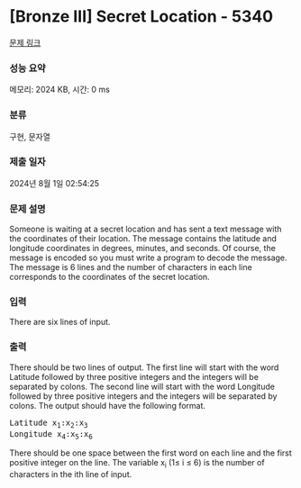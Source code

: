 # [Bronze III] Secret Location - 5340 

[문제 링크](https://www.acmicpc.net/problem/5340) 

### 성능 요약

메모리: 2024 KB, 시간: 0 ms

### 분류

구현, 문자열

### 제출 일자

2024년 8월 1일 02:54:25

### 문제 설명

<p>Someone is waiting at a secret location and has sent a text message with the coordinates of their location. The message contains the latitude and longitude coordinates in degrees, minutes, and seconds. Of course, the message is encoded so you must write a program to decode the message. The message is 6 lines and the number of characters in each line corresponds to the coordinates of the secret location.</p>

### 입력 

 <p>There are six lines of input.</p>

### 출력 

 <p>There should be two lines of output. The first line will start with the word Latitude followed by three positive integers and the integers will be separated by colons. The second line will start with the word Longitude followed by three positive integers and the integers will be separated by colons. The output should have the following format.</p>

<pre>Latitude x<sub>1</sub>:x<sub>2</sub>:x<sub>3</sub>
Longitude x<sub>4</sub>:x<sub>5</sub>:x<sub>6</sub></pre>

<p>There should be one space between the first word on each line and the first positive integer on the line. The variable x<sub>i</sub> (1≤ i ≤ 6) is the number of characters in the ith line of input.</p>


